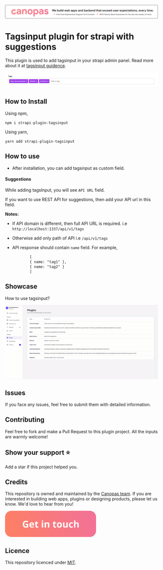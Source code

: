 <p align="center"><a href="https://canopas.com/contact"><img src="./assets/banner.png"></a></p>

<h1><strong>Tagsinput plugin for strapi with suggestions</strong></h1>

This plugin is used to add tagsinput in your strapi admin panel.
Read more about it at [tagsinput guidence](https://blog.canopas.com/the-simple-guidance-how-to-add-tagsinput-customfield-plugin-in-strapi-b5d2b5af7c3b).

<img src="./assets/demo.png">

## How to Install

Using npm,

```
npm i strapi-plugin-tagsinput
```

Using yarn,

```
yarn add strapi-plugin-tagsinput
```

## How to use

- After installation, you can add tagsinput as custom field.

#### Suggestions

While adding tagsInput, you will see `API URL` field.

If you want to use REST API for suggestions, then add your API url in this field.

**Notes:**

- If API domain is different, then full API URL is required. i.e `http://localhost:1337/api/v1/tags`
- Otherwise add only path of API i.e `/api/v1/tags`
- API response should contain `name` field.
  For example,

  ```
          [
          { name: "tag1" },
          { name: "tag2" }
          ]
  ```

## Showcase

How to use tagsinput?

<img src="./assets/showcase.gif">

## Issues

If you face any issues, feel free to submit them with detailed information.

## Contributing

Feel free to fork and make a Pull Request to this plugin project. All the inputs are warmly welcome!

## Show your support ⭐️

Add a star if this project helped you.

## Credits

This repository is owned and maintained by the [Canopas team](https://canopas.com/). If you are interested in building web apps, plugins or designing products, please let us know. We'd love to hear from you!

<a href="https://canopas.com/contact"><img src="./assets/cta.png" width=300></a>

## Licence

This repository licenced under [MIT](https://github.com/canopas/strapi-plugin-tagsinput/blob/main/LICENSE).
